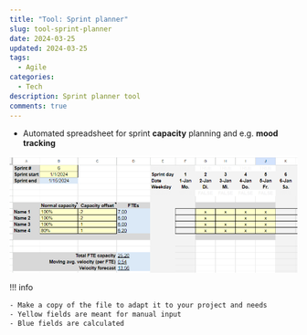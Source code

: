 ```yaml
---
title: "Tool: Sprint planner"
slug: tool-sprint-planner
date: 2024-03-25
updated: 2024-03-25
tags: 
  - Agile
categories:
  - Tech
description: Sprint planner tool
comments: true
---
```


- Automated spreadsheet for sprint **capacity** planning and e.g. **mood tracking**

[![Sprint planner](tool-sprint-capacity-planner.png)](https://docs.google.com/spreadsheets/d/1OY3dkVtlRC1NAypwfnpmKWqPAYZcQfxA/view#gid=1236726701)

<!--more-->

!!! info

    - Make a copy of the file to adapt it to your project and needs
    - Yellow fields are meant for manual input
    - Blue fields are calculated
